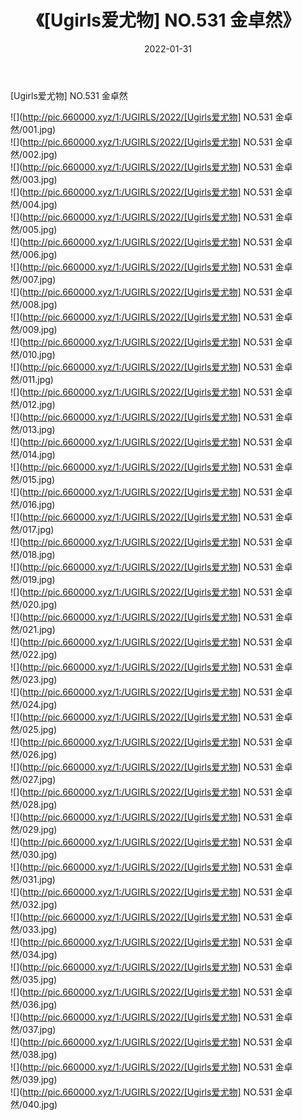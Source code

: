 ﻿---
layout: post
title:  《[Ugirls爱尤物] NO.531 金卓然》
date:   2022-01-31
img: http://pic.660000.xyz/1:/UGIRLS/2022/[Ugirls爱尤物] NO.531 金卓然/000.jpg
categories: [美女, 清纯, 唯美]
---

[Ugirls爱尤物] NO.531 金卓然

 ![](http://pic.660000.xyz/1:/UGIRLS/2022/[Ugirls爱尤物] NO.531 金卓然/001.jpg) <br>![](http://pic.660000.xyz/1:/UGIRLS/2022/[Ugirls爱尤物] NO.531 金卓然/002.jpg) <br>![](http://pic.660000.xyz/1:/UGIRLS/2022/[Ugirls爱尤物] NO.531 金卓然/003.jpg) <br>![](http://pic.660000.xyz/1:/UGIRLS/2022/[Ugirls爱尤物] NO.531 金卓然/004.jpg) <br>![](http://pic.660000.xyz/1:/UGIRLS/2022/[Ugirls爱尤物] NO.531 金卓然/005.jpg) <br>![](http://pic.660000.xyz/1:/UGIRLS/2022/[Ugirls爱尤物] NO.531 金卓然/006.jpg) <br>![](http://pic.660000.xyz/1:/UGIRLS/2022/[Ugirls爱尤物] NO.531 金卓然/007.jpg) <br>![](http://pic.660000.xyz/1:/UGIRLS/2022/[Ugirls爱尤物] NO.531 金卓然/008.jpg) <br>![](http://pic.660000.xyz/1:/UGIRLS/2022/[Ugirls爱尤物] NO.531 金卓然/009.jpg) <br>![](http://pic.660000.xyz/1:/UGIRLS/2022/[Ugirls爱尤物] NO.531 金卓然/010.jpg) <br>![](http://pic.660000.xyz/1:/UGIRLS/2022/[Ugirls爱尤物] NO.531 金卓然/011.jpg) <br>![](http://pic.660000.xyz/1:/UGIRLS/2022/[Ugirls爱尤物] NO.531 金卓然/012.jpg) <br>![](http://pic.660000.xyz/1:/UGIRLS/2022/[Ugirls爱尤物] NO.531 金卓然/013.jpg) <br>![](http://pic.660000.xyz/1:/UGIRLS/2022/[Ugirls爱尤物] NO.531 金卓然/014.jpg) <br>![](http://pic.660000.xyz/1:/UGIRLS/2022/[Ugirls爱尤物] NO.531 金卓然/015.jpg) <br>![](http://pic.660000.xyz/1:/UGIRLS/2022/[Ugirls爱尤物] NO.531 金卓然/016.jpg) <br>![](http://pic.660000.xyz/1:/UGIRLS/2022/[Ugirls爱尤物] NO.531 金卓然/017.jpg) <br>![](http://pic.660000.xyz/1:/UGIRLS/2022/[Ugirls爱尤物] NO.531 金卓然/018.jpg) <br>![](http://pic.660000.xyz/1:/UGIRLS/2022/[Ugirls爱尤物] NO.531 金卓然/019.jpg) <br>![](http://pic.660000.xyz/1:/UGIRLS/2022/[Ugirls爱尤物] NO.531 金卓然/020.jpg) <br>![](http://pic.660000.xyz/1:/UGIRLS/2022/[Ugirls爱尤物] NO.531 金卓然/021.jpg) <br>![](http://pic.660000.xyz/1:/UGIRLS/2022/[Ugirls爱尤物] NO.531 金卓然/022.jpg) <br>![](http://pic.660000.xyz/1:/UGIRLS/2022/[Ugirls爱尤物] NO.531 金卓然/023.jpg) <br>![](http://pic.660000.xyz/1:/UGIRLS/2022/[Ugirls爱尤物] NO.531 金卓然/024.jpg) <br>![](http://pic.660000.xyz/1:/UGIRLS/2022/[Ugirls爱尤物] NO.531 金卓然/025.jpg) <br>![](http://pic.660000.xyz/1:/UGIRLS/2022/[Ugirls爱尤物] NO.531 金卓然/026.jpg) <br>![](http://pic.660000.xyz/1:/UGIRLS/2022/[Ugirls爱尤物] NO.531 金卓然/027.jpg) <br>![](http://pic.660000.xyz/1:/UGIRLS/2022/[Ugirls爱尤物] NO.531 金卓然/028.jpg) <br>![](http://pic.660000.xyz/1:/UGIRLS/2022/[Ugirls爱尤物] NO.531 金卓然/029.jpg) <br>![](http://pic.660000.xyz/1:/UGIRLS/2022/[Ugirls爱尤物] NO.531 金卓然/030.jpg) <br>![](http://pic.660000.xyz/1:/UGIRLS/2022/[Ugirls爱尤物] NO.531 金卓然/031.jpg) <br>![](http://pic.660000.xyz/1:/UGIRLS/2022/[Ugirls爱尤物] NO.531 金卓然/032.jpg) <br>![](http://pic.660000.xyz/1:/UGIRLS/2022/[Ugirls爱尤物] NO.531 金卓然/033.jpg) <br>![](http://pic.660000.xyz/1:/UGIRLS/2022/[Ugirls爱尤物] NO.531 金卓然/034.jpg) <br>![](http://pic.660000.xyz/1:/UGIRLS/2022/[Ugirls爱尤物] NO.531 金卓然/035.jpg) <br>![](http://pic.660000.xyz/1:/UGIRLS/2022/[Ugirls爱尤物] NO.531 金卓然/036.jpg) <br>![](http://pic.660000.xyz/1:/UGIRLS/2022/[Ugirls爱尤物] NO.531 金卓然/037.jpg) <br>![](http://pic.660000.xyz/1:/UGIRLS/2022/[Ugirls爱尤物] NO.531 金卓然/038.jpg) <br>![](http://pic.660000.xyz/1:/UGIRLS/2022/[Ugirls爱尤物] NO.531 金卓然/039.jpg) <br>![](http://pic.660000.xyz/1:/UGIRLS/2022/[Ugirls爱尤物] NO.531 金卓然/040.jpg) <br>